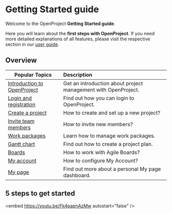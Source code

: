 # Getting Started guide

Welcome to the OpenProject **Getting Started guide**.

Here you will learn about the **first steps with OpenProject**. If you need more detailed explanations of all features, please visit the respective section in our [user guide](/user-guide/).

## Overview

| Popular Topics                                              | Description                                                    |
| ----------------------------------------------------------- | :------------------------------------------------------------- |
| [Introduction to OpenProject](openproject-introduction)     | Get an introduction about project management with OpenProject. |
| [Login and registration](sign-in-registration)              | Find out how you can login to OpenProject.                     |
| [Create a project](projects)                                | How to create and set up a new project?                        |
| [Invite team members](invite-members)                       | How to invite new members?                                     |
| [Work packages](work-packages-introduction)                 | Learn how to manage work packages.                             |
| [Gantt chart](gantt-chart-introduction)                     | Find out how to create a project plan.                         |
| [Boards](boards-introduction)                               | How to work with Agile Boards?                                 |
| [My account](my-account)                                    | How to configure My Account?                                   |
| [My page](my-page)                                          | Find out more about a personal My page dashboard.              |

## 5 steps to get started

<embed https://youtu.be/Fk4papnAzMw autostart="false" />